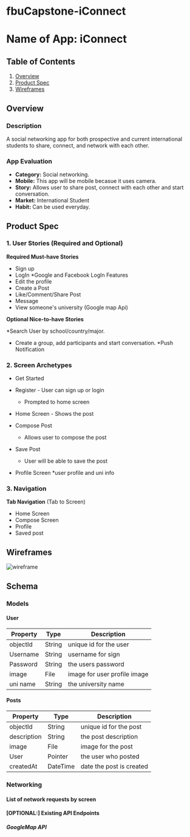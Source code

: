 # fbuCapstone-iConnect


# Name of App: iConnect

## Table of Contents
1. [Overview](#Overview)
1. [Product Spec](#Product-Spec)
1. [Wireframes](#Wireframes)

## Overview
### Description
A social networking app for both prospective and current international students to share, connect, and network with each other. 


### App Evaluation
- **Category:** Social networking.
- **Mobile:** This app will be mobile becasue it uses camera. 
- **Story:** Allows user to share post, connect with each other and start conversation.
- **Market:** International Student
- **Habit:** Can be used everyday.

## Product Spec
### 1. User Stories (Required and Optional)

**Required Must-have Stories**

* Sign up
* LogIn 
  *Google and Facebook LogIn Features
* Edit the profile
* Create a Post
* Like/Comment/Share Post
* Message
* View someone's university (Google map Api)


**Optional Nice-to-have Stories**

*Search User by school/country/major.
* Create a group, add participants and start conversation.
*Push Notification


### 2. Screen Archetypes

* Get Started
* Register - User can sign up or login
   * Prompted to home screen
  
* Home Screen - Shows the post
   
* Compose Post
   * Allows user to compose the post
* Save Post
   * User will be able to save the post
* Profile Screen
    *user profile and uni info

### 3. Navigation

**Tab Navigation** (Tab to Screen)

* Home Screen
* Compose Screen
* Profile
* Saved post
 



 
## Wireframes

![wireframe](https://user-images.githubusercontent.com/67130269/174226708-8cadde81-0dc9-47f6-b0ad-132c5ff67098.jpg)



## Schema 
### Models

#### User

   | Property      | Type     | Description |
   | ------------- | -------- | ------------|
   | objectId      | String   | unique id for the user |
   | Username      | String   | username for sign|
   | Password      | String   | the users password |
   | image         | File     | image for user profile image |
   | uni name        | String   | the university name |
  
   
   
   #### Posts

   | Property      | Type     | Description |
   | ------------- | -------- | ------------|
   | objectId      | String   | unique id for the post |
   |   description        | String   | the post description |
   | image         | File     | image for the post |
   | User          | Pointer   | the user who posted |
   | createdAt     | DateTime | date the post is created|
   
### Networking
#### List of network requests by screen

#### [OPTIONAL:] Existing API Endpoints
##### GoogleMap API 


   
    


